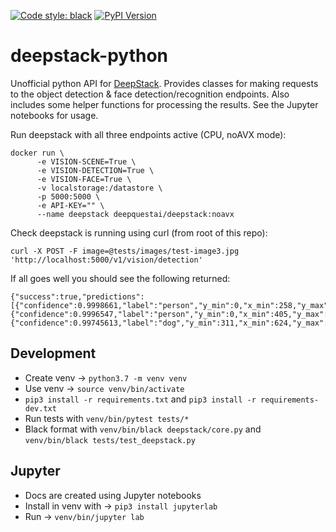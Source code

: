 [![Code style: black](https://img.shields.io/badge/code%20style-black-000000.svg)](https://github.com/ambv/black)
[![PyPI Version](https://img.shields.io/pypi/v/deepstack-python.svg)](https://pypi.org/project/deepstack-python/)

# deepstack-python
Unofficial python API for [DeepStack](https://python.deepstack.cc/). Provides classes for making requests to the object detection & face detection/recognition endpoints. Also includes some helper functions for processing the results. See the Jupyter notebooks for usage.

Run deepstack with all three endpoints active (CPU, noAVX mode):
```
docker run \
      -e VISION-SCENE=True \
      -e VISION-DETECTION=True \
      -e VISION-FACE=True \
      -v localstorage:/datastore \
      -p 5000:5000 \
      -e API-KEY="" \
      --name deepstack deepquestai/deepstack:noavx
```
Check deepstack is running using curl (from root of this repo):
```
curl -X POST -F image=@tests/images/test-image3.jpg 'http://localhost:5000/v1/vision/detection'
```
If all goes well you should see the following returned:
```
{"success":true,"predictions":[{"confidence":0.9998661,"label":"person","y_min":0,"x_min":258,"y_max":676,"x_max":485},{"confidence":0.9996547,"label":"person","y_min":0,"x_min":405,"y_max":652,"x_max":639},{"confidence":0.99745613,"label":"dog","y_min":311,"x_min":624,"y_max":591,"x_max":825}]}
```

## Development
* Create venv -> `python3.7 -m venv venv`
* Use venv -> `source venv/bin/activate`
* `pip3 install -r requirements.txt` and `pip3 install -r requirements-dev.txt`
* Run tests with `venv/bin/pytest tests/*`
* Black format with `venv/bin/black deepstack/core.py` and `venv/bin/black tests/test_deepstack.py`

## Jupyter
* Docs are created using Jupyter notebooks
* Install in venv with -> `pip3 install jupyterlab`
* Run -> `venv/bin/jupyter lab`
